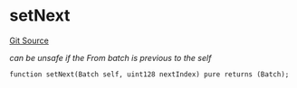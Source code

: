 # setNext
[Git Source](https://github.com/lidofinance/community-staking-module/blob/3a4f57c9cf742468b087015f451ef8dce648f719/src/lib/QueueLib.sol)

*can be unsafe if the From batch is previous to the self*


```solidity
function setNext(Batch self, uint128 nextIndex) pure returns (Batch);
```

